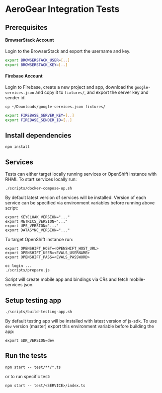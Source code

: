 # AeroGear Integration Tests

## Prerequisites

#### BrowserStack Account

Login to the BrowserStack and export the username and key.

```bash
export BROWSERSTACK_USER=[..]
export BROWSERSTACK_KEY=[..]
```

#### Firebase Account

Login to Firebase, create a new project and app, download the `google-services.json` and copy it to `fixtures/`, and export the server key and sender id.

```
cp ~/Downloads/google-services.json fixtures/
```

```bash
export FIREBASE_SERVER_KEY=[..]
export FIREBASE_SENDER_ID=[..]
```

## Install dependencies 

```
npm install
```

## Services

Tests can either target locally running services or OpenShift instance with RHMI. To start services locally run:

```
./scripts/docker-compose-up.sh
```

By default latest version of services will be installed. Version of each service can be specified via environment variables before running above script:

```
export KEYCLOAK_VERSION="..."
export METRICS_VERSION="..."
export UPS_VERSION="..."
export DATASYNC_VERSION="..."
```

To target OpenShift instance run:

```
export OPENSHIFT_HOST=<OPENSHIFT_HOST_URL>
export OPENSHIFT_USER=<EVALS_USERNAME>
export OPENSHIFT_PASS=<EVALS_PASSWORD>

oc login ...
./scripts/prepare.js
```

Script will create mobile app and bindings via CRs and fetch mobile-services.json.

## Setup testing app

```
./scripts/build-testing-app.sh
```

By default testing app will be installed with latest version of js-sdk. To use `dev` version (master) export this environment variable before building the app:

```
export SDK_VERSION=dev
```

## Run the tests

```
npm start -- test/**/*.ts
```

or to run specific test:

```
npm start -- test/<SERVICE>/index.ts
```
